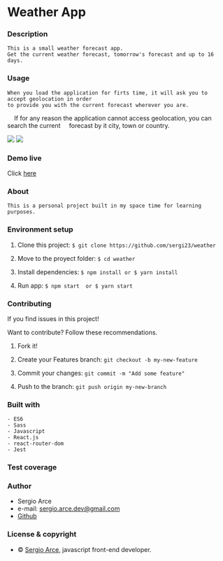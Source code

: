 
#   Weather App
### Description

    This is a small weather forecast app.
    Get the current weather forecast, tomorrow's forecast and up to 16 days.

### Usage

    When you load the application for firts time, it will ask you to accept geolocation in order 
    to provide you with the current forecast wherever you are.
    
    If for any reason the application cannot access geolocation, you can search the current
    forecast by it city, town or country.
    

![](https://media.giphy.com/media/WQg1PGTQZMaEEHtALP/giphy.gif)
![](https://media.giphy.com/media/kdRXTzDznjwTyryxlh/giphy.gif)

### Demo live

Click [here](https://sergi23-weather-app.netlify.com)

### About

    This is a personal project built in my space time for learning purposes.


### Environment setup 

1. Clone this project: `$ git clone https://github.com/sergi23/weather`  

2. Move to the proyect folder: `$ cd weather`

3. Install dependencies: `$ npm install or $ yarn install`

4. Run app: `$ npm start  or $ yarn start`

        

### Contributing

If you find issues in this project!

Want to contribute? Follow these recommendations.

1. Fork it!

2. Create your Features branch: `git checkout -b my-new-feature`

3. Commit your changes: `git commit -m "Add some feature"`

4. Push to the branch: `git push origin my-new-branch`

### Built with

    - ES6
    - Sass
    - Javascript
    - React.js
    - react-router-dom
    - Jest

### Test coverage

### Author

- Sergio Arce 
- e-mail: sergio.arce.dev@gmail.com
- [Github](https://github.com/sergi23)

### License & copyright

- © [Sergio Arce](https://github.com/sergi23), javascript front-end developer.
